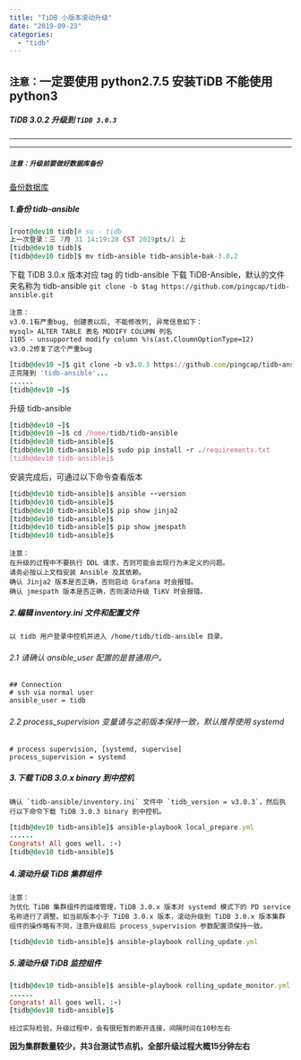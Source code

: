 ```yaml
---
title: "TiDB 小版本滚动升级"
date: "2019-09-23"
categories: 
  - "tidb"
---
```


## **`注意：`一定要使用 python2.7.5 安装TiDB 不能使用 python3**

##### **TiDB 3.0.2** 升级到 **`TiDB 3.0.3`**

* * *

* * *

##### `注意：升级前要做好数据库备份`

[备份数据库](https://www.lemonit.cn/2019/07/18/tidb-%E5%A4%87%E4%BB%BD-%E6%81%A2%E5%A4%8D%E6%95%B0%E6%8D%AE/ "备份数据库")

##### 1.备份 tidb-ansible

```ruby
[root@dev10 tidb]# su - tidb
上一次登录：三 7月 31 14:19:28 CST 2019pts/1 上
[tidb@dev10 tidb]$
[tidb@dev10 tidb]$ mv tidb-ansible tidb-ansible-bak-3.0.2
```

下载 TiDB 3.0.x 版本对应 tag 的 tidb-ansible 下载 TiDB-Ansible，默认的文件夹名称为 tidb-ansible `git clone -b $tag https://github.com/pingcap/tidb-ansible.git`

```
注意：
v3.0.1有严重bug, 创建表以后, 不能修改列, 异常信息如下：
mysql> ALTER TABLE 表名 MODIFY COLUMN 列名
1105 - unsupported modify column %!s(ast.CloumnOptionType=12)
v3.0.2修复了这个严重bug
```

```ruby
[tidb@dev10 ~]$ git clone -b v3.0.3 https://github.com/pingcap/tidb-ansible.git
正克隆到 'tidb-ansible'...
......
[tidb@dev10 ~]$
```

升级 tidb-ansible

```ruby
[tidb@dev10 ~]$
[tidb@dev10 ~]$ cd /home/tidb/tidb-ansible
[tidb@dev10 tidb-ansible]$
[tidb@dev10 tidb-ansible]$ sudo pip install -r ./requirements.txt
[tidb@dev10 tidb-ansible]$
```

安装完成后，可通过以下命令查看版本

```ruby
[tidb@dev10 tidb-ansible]$ ansible --version
[tidb@dev10 tidb-ansible]$
[tidb@dev10 tidb-ansible]$ pip show jinja2
[tidb@dev10 tidb-ansible]$
[tidb@dev10 tidb-ansible]$ pip show jmespath
[tidb@dev10 tidb-ansible]$
```

```
注意：
在升级的过程中不要执行 DDL 请求，否则可能会出现行为未定义的问题。
请务必按以上文档安装 Ansible 及其依赖。
确认 Jinja2 版本是否正确，否则启动 Grafana 时会报错。
确认 jmespath 版本是否正确，否则滚动升级 TiKV 时会报错。
```

##### 2.编辑 inventory.ini 文件和配置文件

```
以 tidb 用户登录中控机并进入 /home/tidb/tidb-ansible 目录。
```

###### 2.1 请确认 ansible\_user 配置的是普通用户。

```
## Connection
# ssh via normal user
ansible_user = tidb
```

###### 2.2 process\_supervision 变量请与之前版本保持一致，默认推荐使用 systemd

```
# process supervision, [systemd, supervise]
process_supervision = systemd
```

##### 3.下载 TiDB 3.0.x binary 到中控机

```
确认 `tidb-ansible/inventory.ini` 文件中 `tidb_version = v3.0.3`，然后执行以下命令下载 TiDB 3.0.3 binary 到中控机。
```

```ruby
[tidb@dev10 tidb-ansible]$ ansible-playbook local_prepare.yml
......
Congrats! All goes well. :-)
[tidb@dev10 tidb-ansible]$
```

##### 4.滚动升级 TiDB 集群组件

```
注意：
为优化 TiDB 集群组件的运维管理，TiDB 3.0.x 版本对 systemd 模式下的 PD service 名称进行了调整。如当前版本小于 TiDB 3.0.x 版本，滚动升级到 TiDB 3.0.x 版本集群组件的操作略有不同，注意升级前后 process_supervision 参数配置须保持一致。
```

```ruby
[tidb@dev10 tidb-ansible]$ ansible-playbook rolling_update.yml
```

##### 5.滚动升级 TiDB 监控组件

```ruby
[tidb@dev10 tidb-ansible]$ ansible-playbook rolling_update_monitor.yml
......
Congrats! All goes well. :-)
[tidb@dev10 tidb-ansible]$
```

`经过实际检验，升级过程中，会有很短暂的断开连接，间隔时间在10秒左右`

**因为集群数量较少，共3台测试节点机，全部升级过程大概15分钟左右**
